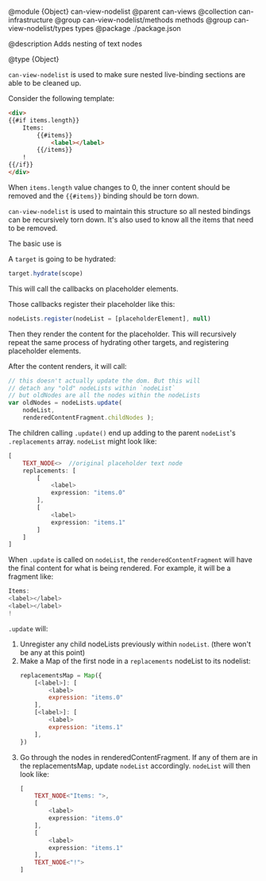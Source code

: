 @module {Object} can-view-nodelist
@parent can-views
@collection can-infrastructure
@group can-view-nodelist/methods methods
@group can-view-nodelist/types types
@package ./package.json

@description Adds nesting of text nodes

@type {Object}

`can-view-nodelist` is used to make sure nested live-binding
sections are able to be cleaned up.

Consider the following template:

```html
<div>
{{#if items.length}}
    Items:
        {{#items}}
            <label></label>
        {{/items}}
    !
{{/if}}
</div>
```

When `items.length` value changes to 0, the inner content should be removed and the `{{#items}}`
binding should be torn down.

`can-view-nodelist` is used to maintain this structure so all nested bindings can be
recursively torn down.  It's also used to know all the items that need to be removed.

The basic use is

A `target` is going to be hydrated:

```js
target.hydrate(scope)
```

This will call the callbacks on placeholder elements.

Those callbacks register their placeholder like this:

```js
nodeLists.register(nodeList = [placeholderElement], null)
```

Then they render the content for the
placeholder.  This will recursively repeat the same process
of hydrating other targets, and registering placeholder
elements.

After the content renders, it will call:

```js
// this doesn't actually update the dom. But this will
// detach any "old" nodeLists within `nodeList`
// but oldNodes are all the nodes within the nodeLists
var oldNodes = nodeLists.update(
    nodeList,
    renderedContentFragment.childNodes );
```

The children calling `.update()` end up adding to the parent `nodeList`'s `.replacements`
array.  `nodeList` might look like:

```js
[
    TEXT_NODE<>  //original placeholder text node
    replacements: [
        [
            <label>
            expression: "items.0"
        ],
        [
            <label>
            expression: "items.1"
        ]
    ]
]
```

When `.update` is called on `nodeList`, the `renderedContentFragment` will have
the final content for what is being rendered. For example, it will be a fragment like:

```js
Items:
<label></label>
<label></label>
!
```

`.update` will:

1. Unregister any child nodeLists previously within `nodeList`. (there won't be any at this point)
2. Make a Map of the first node in a `replacements` nodeList to its nodelist:
   ```js
   replacementsMap = Map({
       [<label>]: [
           <label>
           expression: "items.0"
       ],
       [<label>]: [
           <label>
           expression: "items.1"
       ],
   })
   ```
3. Go through the nodes in renderedContentFragment.  If any of them are in the replacementsMap,
   update `nodeList` accordingly. `nodeList` will then look like:
   ```js
   [
       TEXT_NODE<"Items: ">,
       [
           <label>
           expression: "items.0"
       ],
       [
           <label>
           expression: "items.1"
       ],
       TEXT_NODE<"!">
   ]
   ```
